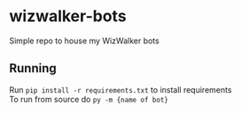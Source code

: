 # wizwalker-bots
Simple repo to house my WizWalker bots

## Running
Run `pip install -r requirements.txt` to install requirements <br />
To run from source do `py -m {name of bot}` <br />
